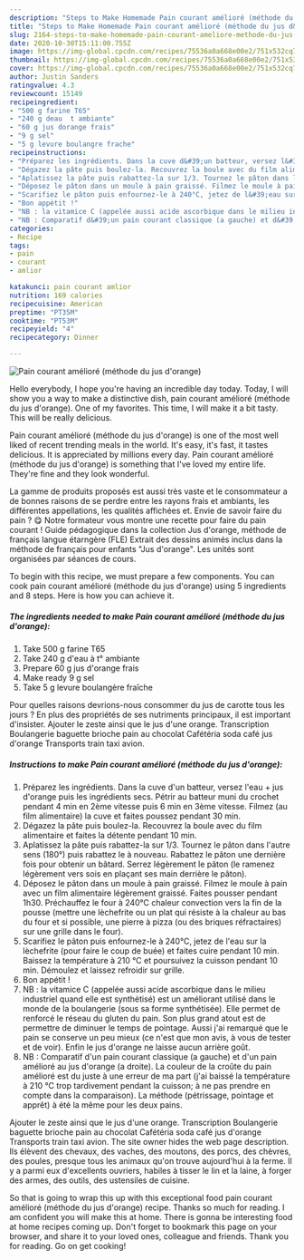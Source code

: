```yaml
---
description: "Steps to Make Homemade Pain courant amélioré (méthode du jus d&amp;#39;orange)"
title: "Steps to Make Homemade Pain courant amélioré (méthode du jus d&amp;#39;orange)"
slug: 2164-steps-to-make-homemade-pain-courant-ameliore-methode-du-jus-d-and-39-orange
date: 2020-10-30T15:11:00.755Z
image: https://img-global.cpcdn.com/recipes/75536a0a668e00e2/751x532cq70/pain-courant-ameliore-methode-du-jus-dorange-photo-principale-de-la-recette.jpg
thumbnail: https://img-global.cpcdn.com/recipes/75536a0a668e00e2/751x532cq70/pain-courant-ameliore-methode-du-jus-dorange-photo-principale-de-la-recette.jpg
cover: https://img-global.cpcdn.com/recipes/75536a0a668e00e2/751x532cq70/pain-courant-ameliore-methode-du-jus-dorange-photo-principale-de-la-recette.jpg
author: Justin Sanders
ratingvalue: 4.3
reviewcount: 15149
recipeingredient:
- "500 g farine T65"
- "240 g deau  t ambiante"
- "60 g jus dorange frais"
- "9 g sel"
- "5 g levure boulangre frache"
recipeinstructions:
- "Préparez les ingrédients. Dans la cuve d&#39;un batteur, versez l&#39;eau + jus d&#39;orange puis les ingrédients secs. Pétrir au batteur muni du crochet pendant 4 min en 2ème vitesse puis 6 min en 3ème vitesse. Filmez (au film alimentaire) la cuve et faites poussez pendant 30 min."
- "Dégazez la pâte puis boulez-la. Recouvrez la boule avec du film alimentaire et faites la détente pendant 10 min."
- "Aplatissez la pâte puis rabattez-la sur 1/3. Tournez le pâton dans l&#39;autre sens (180°) puis rabattez le à nouveau. Rabattez le pâton une dernière fois pour obtenir un bâtard. Serrez légèrement le pâton (le ramenez légèrement vers sois en plaçant ses main derrière le pâton)."
- "Déposez le pâton dans un moule à pain graissé. Filmez le moule à pain avec un film alimentaire légèrement graissé. Faites pousser pendant 1h30. Préchauffez le four à 240°C chaleur convection vers la fin de la pousse (mettre une lèchefrite ou un plat qui résiste à la chaleur au bas du four et si possible, une pierre à pizza (ou des briques réfractaires) sur une grille dans le four)."
- "Scarifiez le pâton puis enfournez-le à 240°C, jetez de l&#39;eau sur la lèchefrite (pour faire le coup de buée) et faites cuire pendant 10 min. Baissez la température à 210 °C et poursuivez la cuisson pendant 10 min. Démoulez et laissez refroidir sur grille."
- "Bon appétit !"
- "NB : la vitamice C (appelée aussi acide ascorbique dans le milieu industriel quand elle est synthétisé) est un améliorant utilisé dans le monde de la boulangerie (sous sa forme synthétisée). Elle permet de renforcé le réseau du gluten du pain. Son plus grand atout est de permettre de diminuer le temps de pointage. Aussi j&#39;ai remarqué que le pain se conserve un peu mieux (ce n&#39;est que mon avis, à vous de tester et de voir). Enfin le jus d&#39;orange ne laisse aucun arrière goût."
- "NB : Comparatif d&#39;un pain courant classique (a gauche) et d&#39;un pain amélioré au jus d&#39;orange (a droite). La couleur de la croûte du pain amélioré est du juste à une erreur de ma part (j&#39;ai baissé la température à 210 °C trop tardivement pendant la cuisson; à ne pas prendre en compte dans la comparaison). La méthode (pétrissage, pointage et apprêt) à été la même pour les deux pains."
categories:
- Recipe
tags:
- pain
- courant
- amlior

katakunci: pain courant amlior 
nutrition: 169 calories
recipecuisine: American
preptime: "PT35M"
cooktime: "PT53M"
recipeyield: "4"
recipecategory: Dinner

---
```



![Pain courant amélioré (méthode du jus d&#39;orange)](https://img-global.cpcdn.com/recipes/75536a0a668e00e2/751x532cq70/pain-courant-ameliore-methode-du-jus-dorange-photo-principale-de-la-recette.jpg)

Hello everybody, I hope you're having an incredible day today. Today, I will show you a way to make a distinctive dish, pain courant amélioré (méthode du jus d&#39;orange). One of my favorites. This time, I will make it a bit tasty. This will be really delicious.

Pain courant amélioré (méthode du jus d&#39;orange) is one of the most well liked of recent trending meals in the world. It's easy, it's fast, it tastes delicious. It is appreciated by millions every day. Pain courant amélioré (méthode du jus d&#39;orange) is something that I've loved my entire life. They're fine and they look wonderful.

La gamme de produits proposés est aussi très vaste et le consommateur a de bonnes raisons de se perdre entre les rayons frais et ambiants, les différentes appellations, les qualités affichées et. Envie de savoir faire du pain ? 😋 Notre formateur vous montre une recette pour faire du pain courant ! Guide pédagogique dans la collection Jus d&#39;orange, méthode de français langue étarngère (FLE) Extrait des dessins animés inclus dans la méthode de français pour enfants &#34;Jus d&#39;orange&#34;. Les unités sont organisées par séances de cours.


To begin with this recipe, we must prepare a few components. You can cook pain courant amélioré (méthode du jus d&#39;orange) using 5 ingredients and 8 steps. Here is how you can achieve it.

<!--inarticleads1-->

##### The ingredients needed to make Pain courant amélioré (méthode du jus d&#39;orange):

1. Take 500 g farine T65
1. Take 240 g d&#39;eau à t° ambiante
1. Prepare 60 g jus d&#39;orange frais
1. Make ready 9 g sel
1. Take 5 g levure boulangère fraîche


Pour quelles raisons devrions-nous consommer du jus de carotte tous les jours ? En plus des propriétés de ses nutriments principaux, il est important d&#39;insister. Ajouter le zeste ainsi que le jus d&#39;une orange. Transcription Boulangerie baguette brioche pain au chocolat Cafétéria soda café jus d&#39;orange Transports train taxi avion. 

<!--inarticleads2-->

##### Instructions to make Pain courant amélioré (méthode du jus d&#39;orange):

1. Préparez les ingrédients. Dans la cuve d&#39;un batteur, versez l&#39;eau + jus d&#39;orange puis les ingrédients secs. Pétrir au batteur muni du crochet pendant 4 min en 2ème vitesse puis 6 min en 3ème vitesse. Filmez (au film alimentaire) la cuve et faites poussez pendant 30 min.
1. Dégazez la pâte puis boulez-la. Recouvrez la boule avec du film alimentaire et faites la détente pendant 10 min.
1. Aplatissez la pâte puis rabattez-la sur 1/3. Tournez le pâton dans l&#39;autre sens (180°) puis rabattez le à nouveau. Rabattez le pâton une dernière fois pour obtenir un bâtard. Serrez légèrement le pâton (le ramenez légèrement vers sois en plaçant ses main derrière le pâton).
1. Déposez le pâton dans un moule à pain graissé. Filmez le moule à pain avec un film alimentaire légèrement graissé. Faites pousser pendant 1h30. Préchauffez le four à 240°C chaleur convection vers la fin de la pousse (mettre une lèchefrite ou un plat qui résiste à la chaleur au bas du four et si possible, une pierre à pizza (ou des briques réfractaires) sur une grille dans le four).
1. Scarifiez le pâton puis enfournez-le à 240°C, jetez de l&#39;eau sur la lèchefrite (pour faire le coup de buée) et faites cuire pendant 10 min. Baissez la température à 210 °C et poursuivez la cuisson pendant 10 min. Démoulez et laissez refroidir sur grille.
1. Bon appétit !
1. NB : la vitamice C (appelée aussi acide ascorbique dans le milieu industriel quand elle est synthétisé) est un améliorant utilisé dans le monde de la boulangerie (sous sa forme synthétisée). Elle permet de renforcé le réseau du gluten du pain. Son plus grand atout est de permettre de diminuer le temps de pointage. Aussi j&#39;ai remarqué que le pain se conserve un peu mieux (ce n&#39;est que mon avis, à vous de tester et de voir). Enfin le jus d&#39;orange ne laisse aucun arrière goût.
1. NB : Comparatif d&#39;un pain courant classique (a gauche) et d&#39;un pain amélioré au jus d&#39;orange (a droite). La couleur de la croûte du pain amélioré est du juste à une erreur de ma part (j&#39;ai baissé la température à 210 °C trop tardivement pendant la cuisson; à ne pas prendre en compte dans la comparaison). La méthode (pétrissage, pointage et apprêt) à été la même pour les deux pains.


Ajouter le zeste ainsi que le jus d&#39;une orange. Transcription Boulangerie baguette brioche pain au chocolat Cafétéria soda café jus d&#39;orange Transports train taxi avion. The site owner hides the web page description. Ils élèvent des chevaux, des vaches, des moutons, des porcs, des chèvres, des poules, presque tous les animaux qu&#39;on trouve aujourd&#39;hui à la ferme. Il y a parmi eux d&#39;excellents ouvriers, habiles à tisser le lin et la laine, à forger des armes, des outils, des ustensiles de cuisine. 

So that is going to wrap this up with this exceptional food pain courant amélioré (méthode du jus d&#39;orange) recipe. Thanks so much for reading. I am confident you will make this at home. There is gonna be interesting food at home recipes coming up. Don't forget to bookmark this page on your browser, and share it to your loved ones, colleague and friends. Thank you for reading. Go on get cooking!
